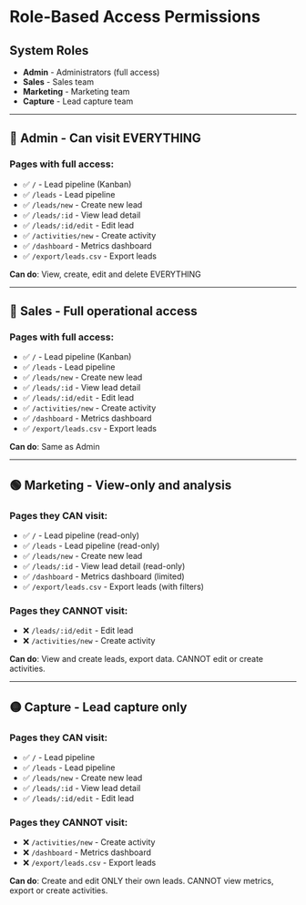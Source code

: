 # Role-Based Access Permissions

## System Roles

- **Admin** - Administrators (full access)
- **Sales** - Sales team
- **Marketing** - Marketing team
- **Capture** - Lead capture team

---

## 🔴 Admin - Can visit EVERYTHING

### Pages with full access:
- ✅ `/` - Lead pipeline (Kanban)
- ✅ `/leads` - Lead pipeline
- ✅ `/leads/new` - Create new lead
- ✅ `/leads/:id` - View lead detail
- ✅ `/leads/:id/edit` - Edit lead
- ✅ `/activities/new` - Create activity
- ✅ `/dashboard` - Metrics dashboard
- ✅ `/export/leads.csv` - Export leads

**Can do**: View, create, edit and delete EVERYTHING

---

## 🔵 Sales - Full operational access

### Pages with full access:
- ✅ `/` - Lead pipeline (Kanban)
- ✅ `/leads` - Lead pipeline
- ✅ `/leads/new` - Create new lead
- ✅ `/leads/:id` - View lead detail
- ✅ `/leads/:id/edit` - Edit lead
- ✅ `/activities/new` - Create activity
- ✅ `/dashboard` - Metrics dashboard
- ✅ `/export/leads.csv` - Export leads

**Can do**: Same as Admin

---

## 🟢 Marketing - View-only and analysis

### Pages they CAN visit:
- ✅ `/` - Lead pipeline (read-only)
- ✅ `/leads` - Lead pipeline (read-only)
- ✅ `/leads/new` - Create new lead
- ✅ `/leads/:id` - View lead detail (read-only)
- ✅ `/dashboard` - Metrics dashboard (limited)
- ✅ `/export/leads.csv` - Export leads (with filters)

### Pages they CANNOT visit:
- ❌ `/leads/:id/edit` - Edit lead
- ❌ `/activities/new` - Create activity

**Can do**: View and create leads, export data. CANNOT edit or create activities.

---

## 🟡 Capture - Lead capture only

### Pages they CAN visit:
- ✅ `/` - Lead pipeline
- ✅ `/leads` - Lead pipeline
- ✅ `/leads/new` - Create new lead
- ✅ `/leads/:id` - View lead detail
- ✅ `/leads/:id/edit` - Edit lead

### Pages they CANNOT visit:
- ❌ `/activities/new` - Create activity
- ❌ `/dashboard` - Metrics dashboard
- ❌ `/export/leads.csv` - Export leads

**Can do**: Create and edit ONLY their own leads. CANNOT view metrics, export or create activities.